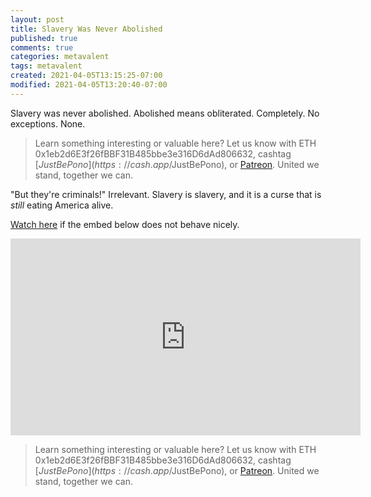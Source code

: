 ```yaml
---
layout: post
title: Slavery Was Never Abolished
published: true
comments: true
categories: metavalent
tags: metavalent
created: 2021-04-05T13:15:25-07:00
modified: 2021-04-05T13:20:40-07:00
---
```


Slavery was never abolished. Abolished means obliterated. Completely. No exceptions. None.

> Learn something interesting or valuable here? Let us know with ETH 0x1eb2d6E3f26fBBF31B485bbe3e316D6dAd806632, cashtag [$JustBePono](https://cash.app/$JustBePono), or [Patreon](https://patreon.com/metavalent). United we stand, together we can.

"But they're criminals!" Irrelevant. Slavery is slavery, and it is a curse that is *still* eating America alive.

[Watch here](https://youtu.be/9nc41OgcPLQ) if the embed below does not behave nicely. 

<div class="embed-container"><iframe width="560" height="315" src="https://www.youtube.com/embed/9nc41OgcPLQ" title="YouTube video player" frameborder="0" allow="accelerometer; autoplay; clipboard-write; encrypted-media; gyroscope; picture-in-picture" allowfullscreen></iframe></div>


> Learn something interesting or valuable here? Let us know with ETH 0x1eb2d6E3f26fBBF31B485bbe3e316D6dAd806632, cashtag [$JustBePono](https://cash.app/$JustBePono), or [Patreon](https://patreon.com/metavalent). United we stand, together we can.